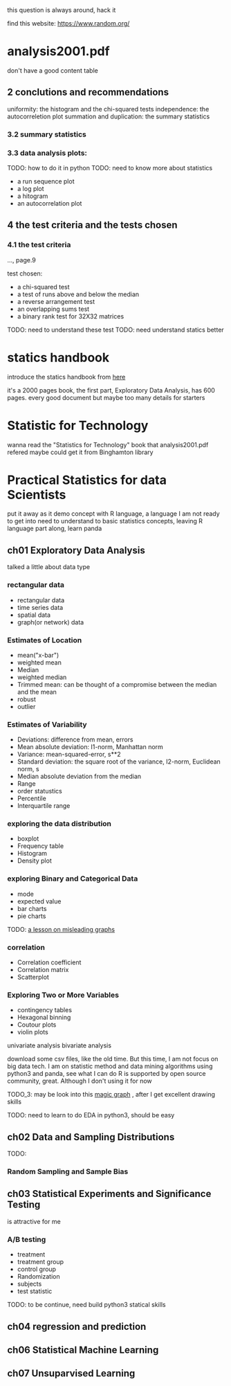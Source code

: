 this question is always around, hack it

find this website: https://www.random.org/

analysis2001.pdf
================================================================================

don't have a good content table

## 2 conclutions and recommendations
uniformity: the histogram and the chi-squared tests
independence: the autocorreletion plot
summation and duplication: the summary statistics

### 3.2 summary statistics

### 3.3 data analysis plots:
TODO: how to do it in python
TODO: need to know more about statistics
- a run sequence plot
- a log plot
- a hitogram
- an autocorrelation plot

## 4 the test criteria and the tests chosen

### 4.1 the test criteria
..., page.9

test chosen:
- a chi-squared test
- a test of runs above and below the median
- a reverse arrangement test
- an overlapping sums test
- a binary rank test for 32X32 matrices

TODO: need to understand these test
TODO: need understand statics better

statics handbook
================================================================================
introduce the statics handbook from [here](https://www.itl.nist.gov/div898/handbook/)

it's a 2000 pages book,
the first part, Exploratory Data Analysis, has 600 pages.
every good document but maybe too many details for starters

Statistic for Technology
================================================================================
wanna read the "Statistics for Technology" book that analysis2001.pdf refered
maybe could get it from Binghamton library

Practical Statistics for data Scientists
================================================================================
put it away as it demo concept with R language, a language I am not ready to get into
need to understand to basic statistics concepts, leaving R language part along, learn panda

ch01 Exploratory Data Analysis
--------------------------------------------------------------------------------
talked a little about data type

### rectangular data
- rectangular data
- time series data
- spatial data
- graph(or network) data

### Estimates of Location
- mean("x-bar")
- weighted mean
- Median
- weighted median
- Trimmed mean: can be thought of a compromise between the median and the mean
- robust
- outlier

### Estimates of Variability
- Deviations: difference from mean, errors
- Mean absolute deviation: I1-norm, Manhattan norm
- Variance: mean-squared-error, s**2
- Standard deviation: the square root of the variance, I2-norm, Euclidean norm, s
- Median absolute deviation from the median
- Range
- order statustics
- Percentile
- Interquartile range

### exploring the data distribution
- boxplot
- Frequency table
- Histogram
- Density plot

### exploring Binary and Categorical Data
- mode
- expected value
- bar charts
- pie charts

TODO: [a lesson on misleading graphs](http://passyworldofmathematics.com/misleading-graphs/)

### correlation
- Correlation coefficient
- Correlation matrix
- Scatterplot

### Exploring Two or More Variables
- contingency tables
- Hexagonal binning
- Coutour plots
- violin plots

univariate analysis
bivariate analysis

download some csv files, like the old time. But this time, I am not focus on big data tech.
I am on statistic method and data mining algorithms
using python3 and panda, see what I can do
R is supported by open source community, great. Although I don't using it for now

TODO_3: may be look into this [magic graph](https://en.wikipedia.org/wiki/Mandelbrot_set)
, after I get excellent drawing skills

TODO: need to learn to do EDA in python3, should be easy


ch02 Data and Sampling Distributions
--------------------------------------------------------------------------------
TODO:
### Random Sampling and Sample Bias


ch03 Statistical Experiments and Significance Testing
--------------------------------------------------------------------------------
is attractive for me

### A/B testing
- treatment
- treatment group
- control group
- Randomization
- subjects
- test statistic

TODO: to be continue, need build python3 statical skills

ch04 regression and prediction
--------------------------------------------------------------------------------

ch06 Statistical Machine Learning
--------------------------------------------------------------------------------

ch07 Unsuparvised Learning
--------------------------------------------------------------------------------
